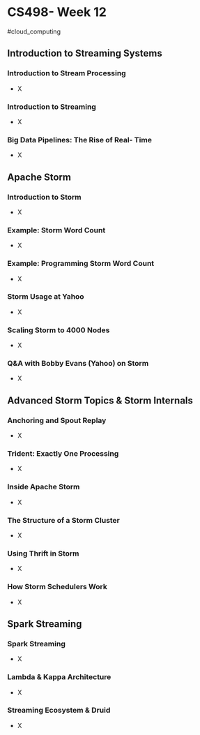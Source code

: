# CS498- Week 12

#cloud_computing

## Introduction to Streaming Systems

### Introduction to Stream Processing

- X

### Introduction to Streaming

- X

### Big Data Pipelines: The Rise of Real- Time

- X

## Apache Storm

### Introduction to Storm

- X

### Example: Storm Word Count

- X

### Example: Programming Storm Word Count

- X

### Storm Usage at Yahoo

- X

### Scaling Storm to 4000 Nodes

- X

### Q&A with Bobby Evans (Yahoo) on Storm

- X

## Advanced Storm Topics & Storm Internals

### Anchoring and Spout Replay 

- X

### Trident: Exactly One Processing

- X

### Inside Apache Storm

- X

### The Structure of a Storm Cluster

- X

### Using Thrift in Storm

- X

### How Storm Schedulers Work

- X

## Spark Streaming

### Spark Streaming

- X

### Lambda & Kappa Architecture

- X

### Streaming Ecosystem & Druid

- X